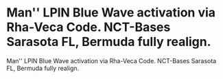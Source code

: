 # Man'' LPlN Blue Wave activation via Rha-Veca Code. NCT-Bases Sarasota FL, Bermuda fully realign.

Man'' LPlN Blue Wave activation via Rha-Veca Code. NCT-Bases Sarasota FL, Bermuda fully realign.